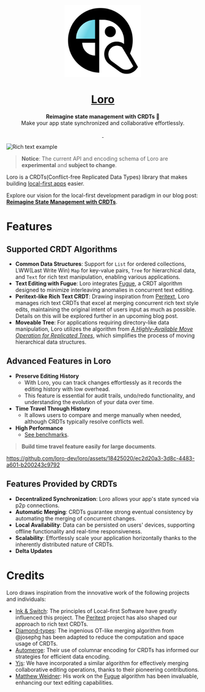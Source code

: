 <p align="center">
  <a href="https://loro.dev">
    <picture>
      <img src="./docs/Loro.svg" width="200"/>
    </picture>
  </a>
</p>
<h1 align="center">
<a href="https://loro.dev" alt="loro-site">Loro</a>
</h1>
<p align="center">
  <b>Reimagine state management with CRDTs 🦜</b><br/>
  Make your app state synchronized and collaborative effortlessly.
</p>
<p align="center">
  <a aria-label="X" href="https://x.com/loro_dev" target="_blank">
    <img alt="" src="https://img.shields.io/badge/Twitter-black?style=for-the-badge&logo=Twitter">
  </a>
  <a aria-label="Discord-Link" href="https://discord.gg/tUsBSVfqzf" target="_blank">
    <img alt="" src="https://img.shields.io/badge/Discord-black?style=for-the-badge&logo=discord">
  </a>
</p>

![Rich text example](https://i.postimg.cc/nr2SLHQB/202311120101-2.gif)

> **Notice**: The current API and encoding schema of Loro are **experimental** and **subject to change**. 

Loro is a CRDTs(Conflict-free Replicated Data Types) library that makes building [local-first apps][local-first] easier. 

Explore our vision for the local-first development paradigm in our blog post: [**Reimagine State Management with CRDTs**](https://loro.dev/blog/loro-now-open-source).

# Features

## Supported CRDT Algorithms

- **Common Data Structures**: Support for `List` for ordered collections, LWW(Last Write Win) `Map` for key-value pairs, `Tree` for hierarchical data, and `Text` for rich text manipulation, enabling various applications.
- **Text Editing with Fugue**: Loro integrates [Fugue](https://arxiv.org/abs/2305.00583), a CRDT algorithm designed to minimize interleaving anomalies in concurrent text editing.
- **Peritext-like Rich Text CRDT**: Drawing inspiration from [Peritext](https://www.inkandswitch.com/peritext/), Loro manages rich text CRDTs that excel at merging concurrent rich text style edits, maintaining the original intent of users input as much as possible. Details on this will be explored further in an upcoming blog post.
- **Moveable Tree**: For applications requiring directory-like data manipulation, Loro utilizes the algorithm from [*A Highly-Available Move Operation for Replicated Trees*](https://ieeexplore.ieee.org/document/9563274), which simplifies the process of moving hierarchical data structures.

## Advanced Features in Loro

- **Preserve Editing History**
  - With Loro, you can track changes effortlessly as it records the editing history with low overhead. 
  - This feature is essential for audit trails, undo/redo functionality, and understanding the evolution of your data over time.
- **Time Travel Through History**
  - It allows users to compare and merge manually when needed, although CRDTs typically resolve conflicts well.
- **High Performance**
  - [See benchmarks](https://www.loro.dev/docs/performance).

> **Build time travel feature easily for large documents**.


https://github.com/loro-dev/loro/assets/18425020/ec2d20a3-3d8c-4483-a601-b200243c9792



## Features Provided by CRDTs

- **Decentralized Synchronization**: Loro allows your app's state synced via p2p connections.
- **Automatic Merging**: CRDTs guarantee strong eventual consistency by automating the merging of concurrent changes.
- **Local Availability**: Data can be persisted on users' devices, supporting offline functionality and real-time responsiveness. 
- **Scalability**: Effortlessly scale your application horizontally thanks to the inherently distributed nature of CRDTs.
- **Delta Updates**

# Credits

Loro draws inspiration from the innovative work of the following projects and individuals:

- [Ink & Switch](https://inkandswitch.com/): The principles of Local-first Software have greatly influenced this project. The [Peritext](https://www.inkandswitch.com/peritext/) project has also shaped our approach to rich text CRDTs.
- [Diamond-types](https://github.com/josephg/diamond-types): The ingenious OT-like merging algorithm from @josephg has been adapted to reduce the computation and space usage of CRDTs.
- [Automerge](https://github.com/automerge/automerge): Their use of columnar encoding for CRDTs has informed our strategies for efficient data encoding.
- [Yjs](https://github.com/yjs/yjs): We have incorporated a similar algorithm for effectively merging collaborative editing operations, thanks to their pioneering contributions.
- [Matthew Weidner](https://mattweidner.com/): His work on the [Fugue](https://arxiv.org/abs/2305.00583) algorithm has been invaluable, enhancing our text editing capabilities.

 
[local-first]: https://www.inkandswitch.com/local-first/
[Fugue]: https://arxiv.org/abs/2305.00583
[Peritext]: https://www.inkandswitch.com/peritext/
